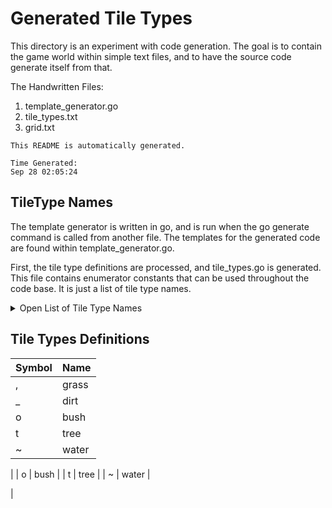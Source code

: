 
Generated Tile Types
======================================================================

This directory is an experiment with code generation.  The goal is to
contain the game world within simple text files, and to have the
source code generate itself from that.


The Handwritten Files:

1. template_generator.go
2. tile_types.txt
3. grid.txt



~~~
This README is automatically generated.

Time Generated:
Sep 28 02:05:24
~~~



TileType Names
----------------------------------------------------------------------

The template generator is written in go, and is run when the go
generate command is called from another file.  The templates for the
generated code are found within template_generator.go.

First, the tile type definitions are processed, and tile_types.go is
generated.  This file contains enumerator constants that can be used
throughout the code base.  It is just a list of tile type names.


<details><summary>Open List of Tile Type Names</summary><blockquote>

grass \
dirt \
bush \
tree \
water \

</blockquote></details>




Tile Types Definitions
----------------------------------------------------------------------


|       Symbol       |        Name        |
|--------------------|--------------------|
| , | grass |
| _ | dirt |
| o | bush |
| t | tree |
| ~ | water |


|
| o | bush |
| t | tree |
| ~ | water |


 |


